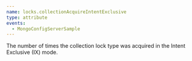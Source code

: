 ```yaml
---
name: locks.collectionAcquireIntentExclusive
type: attribute
events:
  - MongoConfigServerSample
---
```


The number of times the collection lock type was acquired in the Intent Exclusive (IX) mode.
